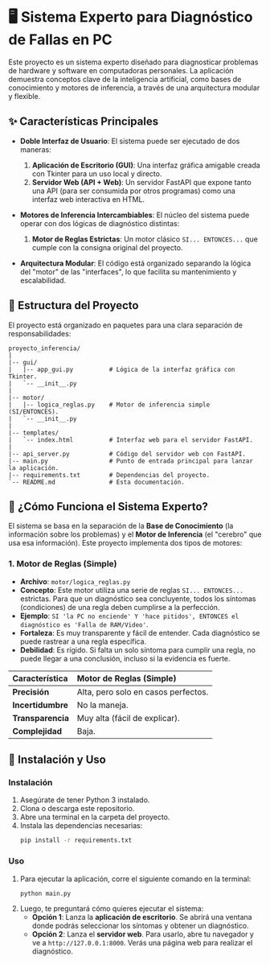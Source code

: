 # 🖥️ Sistema Experto para Diagnóstico de Fallas en PC

Este proyecto es un sistema experto diseñado para diagnosticar problemas de hardware y software en computadoras personales. La aplicación demuestra conceptos clave de la inteligencia artificial, como bases de conocimiento y motores de inferencia, a través de una arquitectura modular y flexible.

## ✨ Características Principales

* **Doble Interfaz de Usuario**: El sistema puede ser ejecutado de dos maneras:
    1.  **Aplicación de Escritorio (GUI)**: Una interfaz gráfica amigable creada con Tkinter para un uso local y directo.
    2.  **Servidor Web (API + Web)**: Un servidor FastAPI que expone tanto una API (para ser consumida por otros programas) como una interfaz web interactiva en HTML.

* **Motores de Inferencia Intercambiables**: El núcleo del sistema puede operar con dos lógicas de diagnóstico distintas:
    1.  **Motor de Reglas Estrictas**: Un motor clásico `SI... ENTONCES...` que cumple con la consigna original del proyecto.

* **Arquitectura Modular**: El código está organizado separando la lógica del "motor" de las "interfaces", lo que facilita su mantenimiento y escalabilidad.

## 📂 Estructura del Proyecto

El proyecto está organizado en paquetes para una clara separación de responsabilidades:

```
proyecto_inferencia/
|
|-- gui/
|   |-- app_gui.py          # Lógica de la interfaz gráfica con Tkinter.
|   `-- __init__.py
|
|-- motor/
|   |-- logica_reglas.py    # Motor de inferencia simple (SI/ENTONCES).
|   `-- __init__.py
|
|-- templates/
|   `-- index.html          # Interfaz web para el servidor FastAPI.
|
|-- api_server.py           # Código del servidor web con FastAPI.
|-- main.py                 # Punto de entrada principal para lanzar la aplicación.
|-- requirements.txt        # Dependencias del proyecto.
`-- README.md               # Esta documentación.
```

## 🧠 ¿Cómo Funciona el Sistema Experto?

El sistema se basa en la separación de la **Base de Conocimiento** (la información sobre los problemas) y el **Motor de Inferencia** (el "cerebro" que usa esa información). Este proyecto implementa dos tipos de motores:

### 1. Motor de Reglas (Simple)

* **Archivo**: `motor/logica_reglas.py`
* **Concepto**: Este motor utiliza una serie de reglas `SI... ENTONCES...` estrictas. Para que un diagnóstico sea concluyente, todos los síntomas (condiciones) de una regla deben cumplirse a la perfección.
* **Ejemplo**: `SI 'la PC no enciende' Y 'hace pitidos', ENTONCES el diagnóstico es 'Falla de RAM/Video'`.
* **Fortaleza**: Es muy transparente y fácil de entender. Cada diagnóstico se puede rastrear a una regla específica.
* **Debilidad**: Es rígido. Si falta un solo síntoma para cumplir una regla, no puede llegar a una conclusión, incluso si la evidencia es fuerte.


| Característica | Motor de Reglas (Simple) 
| :--- | :--- 
| **Precisión** | Alta, pero solo en casos perfectos. 
| **Incertidumbre** | No la maneja. 
| **Transparencia** | Muy alta (fácil de explicar). 
| **Complejidad** | Baja. 

## 🚀 Instalación y Uso

### Instalación

1.  Asegúrate de tener Python 3 instalado.
2.  Clona o descarga este repositorio.
3.  Abre una terminal en la carpeta del proyecto.
4.  Instala las dependencias necesarias:
    ```bash
    pip install -r requirements.txt
    ```

### Uso

1.  Para ejecutar la aplicación, corre el siguiente comando en la terminal:
    ```bash
    python main.py
    ```
2.  Luego, te preguntará cómo quieres ejecutar el sistema:
    * **Opción 1**: Lanza la **aplicación de escritorio**. Se abrirá una ventana donde podrás seleccionar los síntomas y obtener un diagnóstico.
    * **Opción 2**: Lanza el **servidor web**. Para usarlo, abre tu navegador y ve a `http://127.0.0.1:8000`. Verás una página web para realizar el diagnóstico.